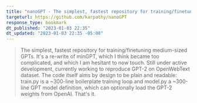 ```yaml
---
title: "nanoGPT - The simplest, fastest repository for training/finetuning medium-sized GPTs."
targeturl: https://github.com/karpathy/nanoGPT 
response_type: bookmark
dt_published: "2023-01-03 22:35"
dt_updated: "2023-01-03 22:35 -05:00"
---
```


> The simplest, fastest repository for training/finetuning medium-sized GPTs. It's a re-write of minGPT, which I think became too complicated, and which I am hesitant to now touch. Still under active development, currently working to reproduce GPT-2 on OpenWebText dataset. The code itself aims by design to be plain and readable: train.py is a ~300-line boilerplate training loop and model.py a ~300-line GPT model definition, which can optionally load the GPT-2 weights from OpenAI. That's it.
